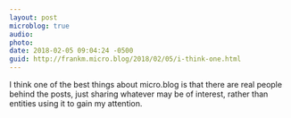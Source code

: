 ```yaml
---
layout: post
microblog: true
audio: 
photo: 
date: 2018-02-05 09:04:24 -0500
guid: http://frankm.micro.blog/2018/02/05/i-think-one.html
---
```

I think one of the best things about micro.blog is that there are real people behind the posts, just sharing whatever may be of interest, rather than entities using it to gain my attention. 
